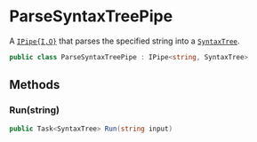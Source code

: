 # ParseSyntaxTreePipe
A [`IPipe{I,O}`](./IPipe{I,O}.md) that parses the specified string into a [`SyntaxTree`](./SyntaxTree.md).

```cs
public class ParseSyntaxTreePipe : IPipe<string, SyntaxTree>
```

## Methods
### Run(string)
```cs
public Task<SyntaxTree> Run(string input)
```

